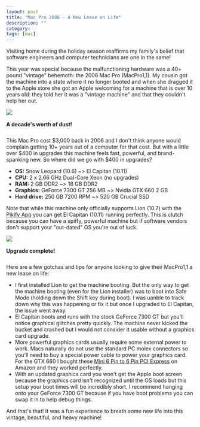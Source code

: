 ```yaml
---
layout: post
title: "Mac Pro 2006 - A New Lease on Life"
description: ""
category: 
tags: [mac]
---
```


Visiting home during the holiday season reaffirms my family's belief that software engineers and computer technicians are one in the same!

This year was special because the malfunctioning hardware was a 40+ pound "vintage" behemoth: the 2006 Mac Pro (MacPro1,1). My cousin got the machine into a state where it no longer booted and when she dragged it to the Apple store she got an Apple welcoming for a machine that is over 10 years old: they told her it was a "vintage machine" and that they couldn't help her out.

<div>
	<img class="rounded-corners" style="max-width: 700px; border: 1px;" src="{{ site.images2017 }}/12-14/dust.jpg"/>
	<p class="caption-text" style="line-height: 1.5em; margin-bottom: 24px;"><strong>A decade's worth of dust!</strong></p>
</div>

This Mac Pro cost $3,000 back in 2006 and I don't think anyone would complain getting 10+ years out of a computer for that cost. But with a little over $400 in upgrades this machine feels fast, powerful, and brand-spanking new. So where did we go with $400 in upgrades?

* **OS:** Snow Leopard (10.6) ~> El Capitan (10.11)
* **CPU:** 2 x 2.66 GHz Dual-Core Xeon (no upgrades)
* **RAM:** 2 GB DDR2 ~> 18 GB DDR2
* **Graphics:** GeForce 7300 GT 256 MB ~> Nvidia GTX 660 2 GB
* **Hard drive:** 250 GB 7200 RPM ~> 520 GB Crucial SSD

Note that while this machine only officially supports Lion (10.7) with the [Pikify App][1] you can get El Capitan (10.11) running perfectly. This is clutch because you can have a spiffy, powerful machine but if software vendors don't support your "out-dated" OS you're out of luck.

<div>
	<img class="rounded-corners" style="max-width: 700px; border: 1px;" src="{{ site.images2017 }}/12-14/upgraded.jpg"/>
	<p class="caption-text" style="line-height: 1.5em; margin-bottom: 24px;"><strong>Upgrade complete!</strong></p>
</div>

Here are a few gotchas and tips for anyone looking to give their MacPro1,1 a new lease on life:

* I first installed Lion to get the machine booting. But the only way to get the machine booting (even for the Lion installer) was to boot into Safe Mode (holding down the Shift key during boot). I was uanble to track down why this was happening or fix it but once I upgraded to El Capitan, the issue went away.
* El Capitan boots and runs with the stock GeForce 7300 GT but you'll notice graphical glitches pretty quickly. The machine never kicked the bucket and crashed but I would not consider it usable without a graphics card upgrade.
* More powerful graphics cards usually require some external power to work. Macs naturally do not use the standard PC molex connectors so you'll need to buy a special power cable to power your graphics card. For the GTX 660 I bought these [Mini 6 Pin to 6 Pin PCI Express][2] on Amazon and they worked perfectly.
* With an updated graphics card you won't get the Apple boot screen because the graphics card isn't recognized until the OS loads but this setup your boot times will be incredibly short. I recommend hanging onto your GeForce 7300 GT because if you have boot problems you can swap it in to help debug things.

And that's that! It was a fun experience to breath some new life into this vintage, beautiful, and heavy machine!

[1]: https://forums.macrumors.com/threads/2006-2007-mac-pro-1-1-2-1-and-os-x-el-capitan.1890435/page-56#post-22335903
[2]: https://www.amazon.com/dp/B071JJPJXW/
